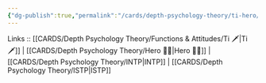 ```yaml
---
{"dg-publish":true,"permalink":"/cards/depth-psychology-theory/ti-hero/","noteIcon":"","created":"2023-01-05T12:03:32.800+01:00","updated":"2023-02-26T16:48:19.714+01:00"}
---
```


Links :: [[CARDS/Depth Psychology Theory/Functions & Attitudes/Ti 🗡️\|Ti 🗡️]] | [[CARDS/Depth Psychology Theory/Hero 🦸‍♂️\|Hero 🦸‍♂️]] | [[CARDS/Depth Psychology Theory/INTP\|INTP]] | [[CARDS/Depth Psychology Theory/ISTP\|ISTP]]